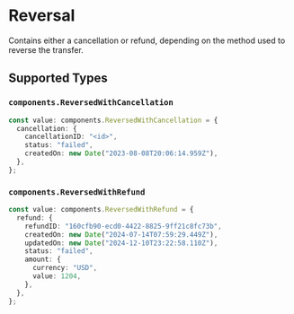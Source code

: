 # Reversal

Contains either a cancellation or refund, depending on the method used to reverse the transfer.


## Supported Types

### `components.ReversedWithCancellation`

```typescript
const value: components.ReversedWithCancellation = {
  cancellation: {
    cancellationID: "<id>",
    status: "failed",
    createdOn: new Date("2023-08-08T20:06:14.959Z"),
  },
};
```

### `components.ReversedWithRefund`

```typescript
const value: components.ReversedWithRefund = {
  refund: {
    refundID: "160cfb90-ecd0-4422-8825-9ff21c8fc73b",
    createdOn: new Date("2024-07-14T07:59:29.449Z"),
    updatedOn: new Date("2024-12-10T23:22:58.110Z"),
    status: "failed",
    amount: {
      currency: "USD",
      value: 1204,
    },
  },
};
```

